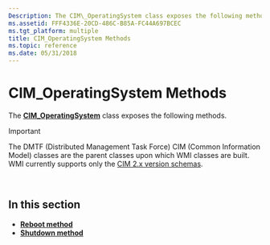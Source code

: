 ```yaml
---
Description: The CIM\_OperatingSystem class exposes the following methods.
ms.assetid: FFF4336E-20CD-486C-B85A-FC44A697BCEC
ms.tgt_platform: multiple
title: CIM_OperatingSystem Methods
ms.topic: reference
ms.date: 05/31/2018
---
```


# CIM\_OperatingSystem Methods

The [**CIM\_OperatingSystem**](cim-operatingsystem.md) class exposes the following methods.

> [!IMPORTANT]
> The DMTF (Distributed Management Task Force) CIM (Common Information Model) classes are the parent classes upon which WMI classes are built. WMI currently supports only the [CIM 2.x version schemas](https://dmtf.org/standards/cim/schemas).

 

## In this section

-   [**Reboot method**](reboot-method-in-class-cim-operatingsystem.md)
-   [**Shutdown method**](shutdown-method-in-class-cim-operatingsystem.md)

 

 



